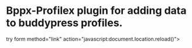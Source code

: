 # Bppx-Profilex plugin for adding data to buddypress profiles.
try
form method="link" action="javascript:document.location.reload()">
<script>
$(document).ready(function() {

  $("#refresh").click(function() {
     $("#Container").load("index.html");
  
	return false;
	});
});

  </script>
<script>
$(function() {
  $("#refresh").click(function() {
     $("#mydiv").load("index.html")
  })
})
</script>
